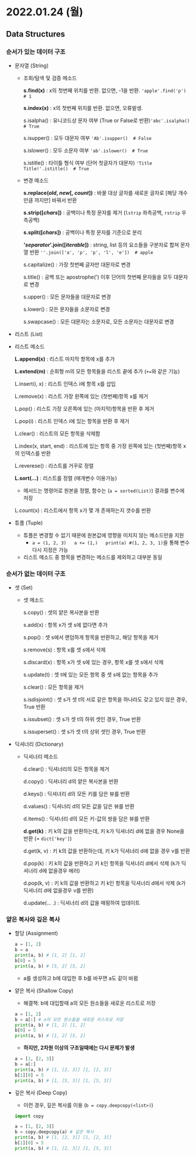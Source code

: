 # 2022.01.24 (월)

## Data Structures



### 순서가 있는 데이터 구조

- 문자열 (String)

  - 조회/탐색 및 검증 메소드

    **s.find(x)** : x의 첫번째 위치를 반환. 없으면, -1을 반환. `'apple'.find('p')  # 1`

    **s.index(x)** : x의 첫번째 위치를 반환. 없으면, 오류발생.

    s.isalpha() : 유니코드상 문자 여부 (True or False로 반환)`'abc'.isalpha()  # True`

    s.isupper() : 모두 대문자 여부 `'Ab'.isupper()  # False`

    s.islower() : 모두 소문자 여부 `'ab'.islower()  # True`

    s.istitle() : 타이틀 형식 여부 (단어 첫글자가 대문자) `'Title Title!'.istitle()  # True`

  - 변경 메소드

    **s.replace(*old*, *new*[, *count*])** : 바꿀 대상 글자를 새로운 글자로 [해당 개수만큼 까지만] 바꿔서 반환

    **s.strip([*chars*])** : 공백이나 특정 문자를 제거 (`lstrip` 좌측공백, `rstrip` 우측공백)

    **s.split([*chars*])** : 공백이나 특정 문자를 기준으로 분리

    **'*separator*'.join([*iterable*])** : string, list 등의 요소들을 구분자로 합쳐 문자열 반환 `''.join(['a', 'p', 'p', 'l', 'e'])  # apple`

    s.capitalize() : 가장 첫번째 글자만 대문자로 변경

    s.title() : 공백 또는 apostrophe(') 이후 단어의 첫번째 문자들을 모두 대문자로 변경

    s.upper() : 모든 문자들을 대문자로 변경

    s.lower() : 모든 문자들을 소문자로 변경

    s.swapcase() : 모든 대문자는 소문자로, 모든 소문자는 대문자로 변경

-  리스트 (List)

  - 리스트 메소드

    **L.append(x)** : 리스트 마지막 항목에 x를 추가

    **L.extend(m)** : 순회형 m의 모든 항목들을 리스트 끝에 추가 (`+=`와 같은 기능)

    L.insert(i, x) : 리스트 인덱스 i에 항목 x를 삽입

    L.remove(x) : 리스트 가장 왼쪽에 있는 (첫번째)항목 x를 제거

    L.pop() : 리스트 가장 오른쪽에 있는 (마지막)항목을 반환 후 제거

    L.pop(i) : 리스트 인덱스 i에 있는 항목을 반환 후 제거

    L.clear() : 리스트의 모든 항목을 삭제함

    L.index(x, start, end) : 리스트에 있는 항목 중 가장 왼쪽에 있는 (첫번째)항목 x의 인덱스를 반환

    L.reverese() : 리스트를 거꾸로 정렬

    **L.sort(...)** : 리스트를 정렬 (매개변수 이용가능)

    - 메서드는 명령어로 원본을 정렬, 함수는 (`a = sorted(List)`) 결과를 변수에 저장

    L.count(x) : 리스트에서 항목 x가 몇 개 존재하는지 갯수를 반환

- 튜플 (Tuple)

  - 튜플은 변경할 수 없기 때문에 원본값에 영향을 미치지 않는 메소드만을 지원
    - `a = (1, 2, 3)   a += (1,)   print(a) #(1, 2, 3, 1)`을 통해 변수 다시 지정은 가능 
  - 리스트 메소드 중 항목을 변경하는 메소드를 제외하고 대부분 동일




### 순서가 없는 데이터 구조

- 셋 (Set)

  - 셋 메소드

    s.copy() : 셋의 얕은 복사본을 반환

    s.add(x) : 항목 x가 셋 s에 없다면 추가

    s.pop() : 셋 s에서 랜덤하게 항목을 반환하고, 해당 항목을 제거

    s.remove(s) : 항목 x를 셋 s에서 삭제

    s.discard(x) : 항목 x가 셋 s에 있는 경우, 항목 x를 셋 s에서 삭제

    s.update(t) : 셋 t에 있는 모든 항목 중 셋 s에 없는 항목을 추가

    s.clear() : 모든 항목을 제거

    s.isdisjoint() : 셋 s가 셋 t의 서로 같은 항목을 하나라도 갖고 있지 않은 경우, True 반환 

    s.issubset() : 셋 s가 셋 t의 하위 셋인 경우, True 반환

    s.issuperset() : 셋 s가 셋 t의 상위 셋인 경우, True 반환

- 딕셔너리 (Dictionary)

  - 딕셔너리 메소드

    d.clear() : 딕셔너리의 모든 항목을 제거

    d.copy() : 딕셔너리 d의 얕은 복사본을 반환

    d.keys() : 딕셔녀리 d의 모든 키를 담은 뷰를 반환

    d.values() : 딕셔너리 d의 모든 값을 담은 뷰를 반환

    d.items() : 딕셔너리 d의 모든 키-값의 쌍을 담은 뷰를 반환

    **d.get(k)** : 키 k의 값을 반환하는데, 키 k가 딕셔너리 d에 없을 경우 None을 반환 (= `dict['key']`)

    d.get(k, v) : 키 k의 값을 반환하는데, 키 k가 딕셔너리 d에 없을 경우 v를 반환

    d.pop(k) : 키 k의 값을 반환하고 키 k인 항목을 딕셔너리 d에서 삭제 (k가 딕셔너리 d에 없을경우 에러)

    d.pop(k, v) : 키 k의 값을 반환하고 키 k인 항목을 딕셔너리 d에서 삭제 (k가 딕셔너리 d에 없을경우 v를 반환)

    d.update(... .) : 딕셔너리 d의 값을 매핑하여 업데이트




### 얕은 복사와 깊은 복사

- 할당 (Assignment)

  ```python
  a = [1, 2]
  b = a
  print(a, b) # [1, 2] [1, 2]
  b[0] = 5
  print(a, b) # [5, 2] [5, 2]
  ```

  - a를 생성하고 b에 대입한 후 b를 바꾸면 a도 같이 바뀜

- 얕은 복사 (Shallow Copy)

  - 해결책: b에 대입할때 a의 모든 원소들을 새로운 리스트로 저장 

  ```python
  a = [1, 2]
  b = a[:] # a의 모든 원소들을 새로운 리스트로 저장
  print(a, b) # [1, 2] [1, 2]
  b[0] = 5
  print(a, b) # [1, 2] [5, 2]
  ```

  - **하지만, 2차원 이상의 구조일때에는 다시 문제가 발생**

  ```python
  a = [1, [2, 3]]
  b = a[:]
  print(a, b) # [1, [2, 3]] [1, [2, 3]]
  b[1][0] = 5
  print(a, b) # [1, [5, 3]] [1, [5, 3]]
  ```

- 깊은 복사 (Deep Copy)

  - 이런 경우, 깊은 복사를 이용 (`b = copy.deepcopy(<list>)`)

  ```python
  import copy
  
  a = [1, [2, 3]]
  b = copy.deepcopy(a) # 깊은 복사
  print(a, b) # [1, [2, 3]] [1, [2, 3]]
  b[1][0] = 5
  print(a, b) # [1, [2, 3]] [1, [5, 3]]
  ```
